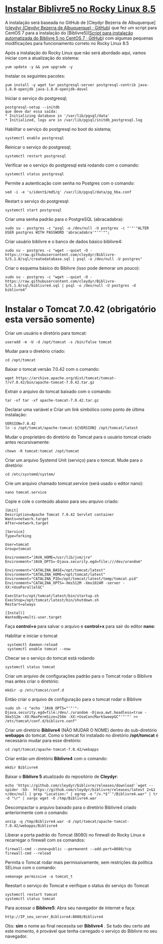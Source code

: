 # <u>Instalar Biblivre5 no Rocky Linux 8.5</u>

A instalação será baseada no GitHub de [Cleydyr Bezerra de Albuquerque]([cleydyr (Cleydyr Bezerra de Albuquerque) · GitHub](https://github.com/cleydyr)) que fez um script para CentOS 7 para a instalação do [Biblivre5]([Script para instalação automatizada do Biblivre 5 no CentOS 7 · GitHub](https://gist.github.com/cleydyr/95db7654ca2d915ddf3d8fe2e2c04fbe)) com algumas pequenas modificações para funcionamento correto no Rocky Linux 8.5 

Após a instalação do Rocky Linux que não será abordado aqui, vamos iniciar com a atualização do sistema:

```
yum update -y && yum upgrade -y
```

Instalar os seguintes pacotes: 

```
yum install -y wget tar postgresql-server postgresql-contrib java-1.8.0-openjdk java-1.8.0-openjdk-devel
```

Iniciar o serviço do postgresql;

```
postgresql-setup --initdb
que deve dar essa saída:
* Initializing database in '/var/lib/pgsql/data'
* Initialized, logs are in /var/lib/pgsql/initdb_postgresql.log
```

Habilitar o serviço do postgresql no boot do sistema;

```
systemctl enable postgresql
```

Reinicar o serviço do postgresql;

```
systemctl restart postgresql
```

Verificar se o serviço do postgresql está rodando com o comando:

```
systemctl status postgresql
```

Permite a autenticação com senha no Postgres com o comando:

```
sed -i -e 's/ident$/md5/g' /var/lib/pgsql/data/pg_hba.conf
```

Restart o serviço do postgresql:

```
systemctl start postgresql
```

Criar uma senha padrão para o PostgreSQL (abracadabra):

```
sudo su - postgres -c "psql -o /dev/null -U postgres -c "'"'"ALTER USER postgres WITH PASSWORD 'abracadabra'"'"'"";
```

Criar usuário biblivre e o banco de dados básico biblivre4:

```
sudo su - postgres -c "wget --quiet -O - https://raw.githubusercontent.com/cleydyr/Biblivre-5/5.1.0/sql/createdatabase.sql | psql -o /dev/null -U postgres"
```

Criar o esquema básico do Biblivre (isso pode demorar um pouco):

```
sudo su - postgres -c "wget --quiet -O - https://raw.githubusercontent.com/cleydyr/Biblivre-5/5.1.0/sql/biblivre4.sql | psql -o /dev/null -U postgres -d biblivre4"
```

# Instalar o Tomcat 7.0.42 (obrigatório esta versão somente)

Criar um usuário e diretório para tomcat:

```
useradd -m -U -d /opt/tomcat -s /bin/false tomcat
```

Mudar para o diretório criado:

```
cd /opt/tomcat
```

Baixar o tomcat  versão 7.0.42 com o comando:

```
wget https://archive.apache.org/dist/tomcat/tomcat-7/v7.0.42/bin/apache-tomcat-7.0.42.tar.gz
```

Extrair o arquivo do tomcat baixado com o comando:

```
tar -xf tar -xf apache-tomcat-7.0.42.tar.gz 
```

Declarar uma variável e Criar um link simbólico como ponto de última instalação:

```
VERSION=7.0.42
ln -s /opt/tomcat/apache-tomcat-${VERSION} /opt/tomcat/latest
```

Mudar o proprietáro do diretório do Tomcat para o usuário tomcat criado antes recursivamente:

```
chown -R tomcat:tomcat /opt/tomcat
```

Criar um arquivo Systemd Unit (serviço) para o tomcat. Mude para o diretório:

```
cd /etc/systemd/system/ 
```

Crie um arquivo chamado tomcat.service (será usado o editor nano):

```
nano tomcat.service
```

Copie e cole o conteúdo abaixo para seu arquivo criado:

```
[Unit]
Description=Apache Tomcat 7.0.42 Servlet container
Wants=network.target
After=network.target

[Service]
Type=forking

User=tomcat
Group=tomcat

Environment="JAVA_HOME=/usr/lib/jvm/jre"
Environment="JAVA_OPTS=-Djava.security.egd=file:///dev/urandom"

Environment="CATALINA_BASE=/opt/tomcat/latest"
Environment="CATALINA_HOME=/opt/tomcat/latest"
Environment="CATALINA_PID=/opt/tomcat/latest/temp/tomcat.pid"
Environment="CATALINA_OPTS=-Xms512M -Xmx1024M -server -XX:+UseParallelGC"

ExecStart=/opt/tomcat/latest/bin/startup.sh
ExecStop=/opt/tomcat/latest/bin/shutdown.sh
Restart=always

[Install]
WantedBy=multi-user.target
```

Faça **control+o** para salvar o arquivo e **control+x** para sair do editor **nano**:

Habilitar e iniciar o tomcat 

```
 systemctl daemon-reload
 systemctl enable tomcat --now
```

Checar se o serviço do tomcat está rodando

```
systemctl status tomcat
```

Criar um arquivo de configurações padrão para o Tomcat rodar o Biblivre mas antes criar o diretório:

```
mkdir -p /etc/tomcat/conf.d
```

Então criar o arquivo de configuração para o tomcat rodar o Biblivre

```
sudo sh -c "echo 'JAVA_OPTS="'"'"-Djava.security.egd=file:/dev/./urandom -Djava.awt.headless=true -Xmx512m -XX:MaxPermSize=256m -XX:+UseConcMarkSweepGC"'"'"' >> /etc/tomcat/conf.d/biblivre.conf"
```

Criar um diretório **Biblivre4** (NÃO MUDAR O NOME) dentro do sub-diretório **webapps** do tomcat. Como o tomcat foi instalado no diretório **/opt/tomcat** é necessário mudar para esse diretório:

```
cd /opt/tomcat/apache-tomcat-7.0.42/webapps
```

Criar então um diretório **Biblivre4** com o comando:

```
mkdir Biblivre4
```

Baixar o **Biblivre 5** atualizado do repositório de **Cleydyr**:

```
echo 'https://github.com/cleydyr/biblivre/releases/download'`wget --spider -SO-  https://github.com/cleydyr/biblivre/releases/latest 2>&1 >/dev/null | grep "Location:" | egrep -o "/v.*$"`"/Biblivre4.war" | tr -d "\r" | xargs wget -O /tmp/Biblivre4.war
```

Descompactar o arquivo baixado para o diretório Biblivre4 criado anteriormente com o comando:

```
unzip -q /tmp/Biblivre4.war -d /opt/tomcat/apache-tomcat-7.0.42/webapps/Biblivre4
```

Liberar a porta padrão do Tomcat (8080) no firewall do Rocky Linux e recarregar o firewall com os comandos:

```
firewall-cmd --zone=public --permanent --add-port=8080/tcp
firewall-cmd --reload
```

Permita o Tomcat rodar mais permissivamente, sem restrições da política SELinux com o comando:

```
semanage permissive -a tomcat_t
```

Reestart o serviço do Tomcat e verifique o status do serviço do Tomcat

```
systemctl restart tomcat
systemctl status tomcat
```

Para acessar o **Biblivre5**:  Abra seu navegador de internet e faça:

```
http://IP_seu_server_Biblivre4:8080/Biblivre4
```

Obs: **sim** o nome ao final necessita ser **Biblivre4** . Se tudo deu certo até este momento, é provável que tenha carregado o serviço do Biblivre no seu navegador. 
